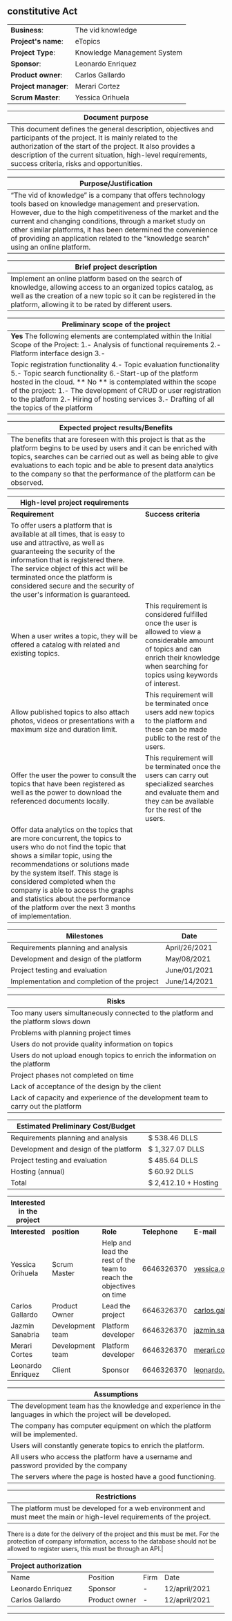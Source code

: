 ## constitutive Act
 
|  |  |
| --- | --- |
| **Business**:                               | The vid knowledge                       |
| **Project's name**:                   | eTopics |
| **Project Type**:                      |Knowledge Management System|
| **Sponsor**:                          | Leonardo Enriquez           |
| **Product owner**:                    | Carlos Gallardo |
| **Project manager**:                   | Merari Cortez  |
| **Scrum Master**:                          | Yessica Orihuela |
 
| Document purpose|
| --- |
| This document defines the general description, objectives and participants of the project. It is mainly related to the authorization of the start of the project. It also provides a description of the current situation, high-level requirements, success criteria, risks and opportunities.|
 
| Purpose/Justification|
| --- |
| “The vid of knowledge” is a company that offers technology tools based on knowledge management and preservation. However, due to the high competitiveness of the market and the current and changing conditions, through a market study on other similar platforms, it has been determined the convenience of providing an application related to the "knowledge search" using an online platform.|
 
| Brief project description|
| --- |
| Implement an online platform based on the search of knowledge, allowing access to an organized topics catalog, as well as the creation of a new topic so it can be registered in the platform, allowing it to be rated by different users.|
 
| Preliminary scope of the project|
| --- |
| **Yes** The following elements are contemplated within the Initial Scope of the Project:                                  1.-  Analysis of functional requirements 2.- Platform interface design 3.- 
Topic registration functionality 4.- Topic evaluation functionality 5.- Topic search functionality 6.-Start-up of the platform hosted in the cloud. ** No ** is contemplated within the scope of the project:  1.- The development of CRUD or user registration to the platform 2.- Hiring of hosting services 3.- Drafting of all the topics of the platform|
 
| Expected project results/Benefits|
| --- |
| The benefits that are foreseen with this project is that as the platform begins to be used by users and it can be enriched with topics, searches can be carried out as well as being able to give evaluations to each topic and be able to present data analytics to the company so that the performance of the platform can be observed.|
 
| High-level project requirements||
| --- | --- |
| **Requirement**|**Success criteria**|
| To offer users a platform that is available at all times, that is easy to use and attractive, as well as guaranteeing the security of the information that is registered there. The service object of this act will be terminated once the platform is considered secure and the security of the user's information is guaranteed.|
|When a user writes a topic, they will be offered a catalog with related and existing topics. | This requirement is considered fulfilled once the user is allowed to view a considerable amount of topics and can enrich their knowledge when searching for topics using keywords of interest. |
|Allow published topics to also attach photos, videos or presentations with a maximum size and duration limit. | This requirement will be terminated once users add new topics to the platform and these can be made public to the rest of the users.|
|Offer the user the power to consult the topics that have been registered as well as the power to download the referenced documents locally. | This requirement will be terminated once the users can carry out specialized searches and evaluate them and they can be available for the rest of the users.|
|Offer data analytics on the topics that are more concurrent, the topics to users who do not find the topic that shows a similar topic, using the recommendations or solutions made by the system itself. This stage is considered completed when the company is able to access the graphs and statistics about the performance of the platform over the next 3 months of implementation.|
 
| Milestones|Date|
| --- | --- |
|Requirements planning and analysis | April/26/2021|
|Development and design of the platform |May/08/2021 |
|Project testing and evaluation |June/01/2021 |
|Implementation and completion of the project |June/14/2021 |
 
 
| Risks|
| --- |
|Too many users simultaneously connected to the platform and the platform slows down|
|Problems with planning project times |
|Users do not provide quality information on topics |
|Users do not upload enough topics to enrich the information on the platform |
|Project phases not completed on time |
|Lack of acceptance of the design by the client  |
|Lack of capacity and experience of the development team to carry out the platform |
 
 
| Estimated Preliminary Cost/Budget| |
| --- | --- |
|Requirements planning and analysis | $ 538.46 DLLS|
|Development and design of the platform |$ 1,327.07 DLLS |
|Project testing and evaluation |$ 485.64 DLLS |
|Hosting (annual) |$ 60.92 DLLS |
|Total |$ 2,412.10 + Hosting |
 
| Interested in the project| | | | |
| --- | --- | --- | --- | --- |
| **Interested**|**position**|**Role**|**Telephone**|**E-mail**|
|Yessica Orihuela | Scrum Master |Help and lead the rest of the team to reach the objectives on time |6646326370 |yessica.orihuela17@tectijuana.edu.mx|
|Carlos Gallardo | Product Owner |Lead the project |6646326370 |carlos.gallardo17@tectijuana.edu.mx |
|Jazmin Sanabria |Development team | Platform developer |6646326370 |jazmin.sanabria17@tectijuana.edu.mx |
|Merari Cortes|Development team |Platform developer |6646326370|merari.cortes17@tectijuana.edu.mx |
|Leonardo Enriquez|Client |Sponsor |6646326370|leonardo.enriquez@tectijuana.edu.mx |
 
| Assumptions|
| --- |
|The development team has the knowledge and experience in the languages ​​in which the project will be developed.|
|The company has computer equipment on which the platform will be implemented.|
|Users will constantly generate topics to enrich the platform.|
|All users who access the platform have a username and password provided by the company|
|The servers where the page is hosted have a good functioning.|
 
| Restrictions|
| --- |
|The platform must be developed for a web environment and must meet the main or high-level requirements of the project.
There is a date for the delivery of the project and this must be met.
For the protection of company information, access to the database should not be allowed to register users, this must be through an API.|
 
| Project authorization| | | |
| --- | --- | --- | --- |
| Name|Position|Firm|Date|
|Leonardo Enriquez | Sponsor|- |12/april/2021|
|Carlos Gallardo| Product owner|- |12/april/2021|
___
 
